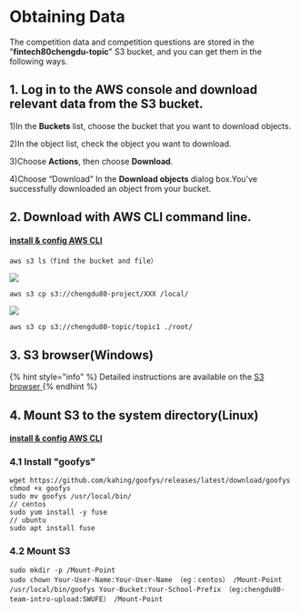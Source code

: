 # Obtaining  Data

The competition data and competition questions are stored in the  "**fintech80chengdu-topic**"  S3 bucket, and you can get them in the following ways.

## 1. Log in to the AWS console and download relevant data from the S3 bucket.

1\)In the **Buckets** list, choose the bucket that you want to download objects.

2\)In the object list, check the object you want to download.

3\)Choose **Actions**, then choose **Download**.

4\)Choose “Download” In the **Download objects** dialog box.You've successfully downloaded an object from your bucket.

## 2. Download with AWS CLI command line.

#### [**install & config AWS CLI**](../../service-documents/aws-cli.md)

```
aws s3 ls（find the bucket and file）
```

![](<../../.gitbook/assets/image (99).png>)&#x20;

```
aws s3 cp s3://chengdu80-project/XXX /local/
```

![](../../.gitbook/assets/1603077877-1-.png)&#x20;

```
aws s3 cp s3://chengdu80-topic/topic1 ./root/
```

## &#x20;3. S3 browser(Windows)

{% hint style="info" %}
Detailed instructions are available on the [S3 browser ](https://s3browser.com/s3browser-first-run.aspx)
{% endhint %}

## &#x20;4. Mount S3 to the system directory(Linux)

#### &#x20;[**install & config AWS CLI**](../../service-documents/aws-cli.md)

### 4.1 Install  "goofys"&#x20;

```
wget https://github.com/kahing/goofys/releases/latest/download/goofys
chmod +x goofys
sudo mv goofys /usr/local/bin/
// centos
sudo yum install -y fuse
// ubuntu
sudo apt install fuse
```

### &#x20;4.2 Mount S3

```
sudo mkdir -p /Mount-Point 
sudo chown Your-User-Name:Your-User-Name （eg：centos） /Mount-Point
/usr/local/bin/goofys Your-Bucket:Your-School-Prefix （eg:chengdu80-team-intro-upload:SWUFE） /Mount-Point
```
